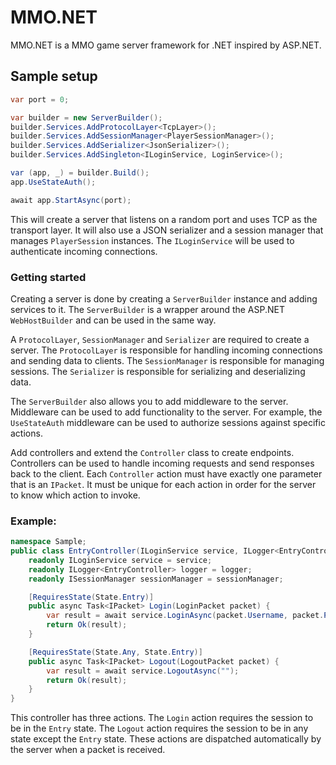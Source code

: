 # MMO.NET

MMO.NET is a MMO game server framework for .NET inspired by ASP.NET.

## Sample setup

```csharp
var port = 0;

var builder = new ServerBuilder();
builder.Services.AddProtocolLayer<TcpLayer>();
builder.Services.AddSessionManager<PlayerSessionManager>();
builder.Services.AddSerializer<JsonSerializer>();
builder.Services.AddSingleton<ILoginService, LoginService>();

var (app, _) = builder.Build();
app.UseStateAuth();

await app.StartAsync(port);
```

This will create a server that listens on a random port and uses TCP as the transport layer. It will also use a JSON serializer and a session manager that manages `PlayerSession` instances. The `ILoginService` will be used to authenticate incoming connections.

### Getting started

Creating a server is done by creating a `ServerBuilder` instance and adding services to it. The `ServerBuilder` is a wrapper around the ASP.NET `WebHostBuilder` and can be used in the same way.

A `ProtocolLayer`, `SessionManager` and `Serializer` are required to create a server. The `ProtocolLayer` is responsible for handling incoming connections and sending data to clients. The `SessionManager` is responsible for managing sessions. The `Serializer` is responsible for serializing and deserializing data.

The `ServerBuilder` also allows you to add middleware to the server. Middleware can be used to add functionality to the server. For example, the `UseStateAuth` middleware can be used to authorize sessions against specific actions.

Add controllers and extend the `Controller` class to create endpoints. Controllers can be used to handle incoming requests and send responses back to the client. Each `Controller` action must have exactly one parameter that is an `IPacket`. It must be unique for each action in order for the server to know which action to invoke.

### Example:

```csharp
namespace Sample; 
public class EntryController(ILoginService service, ILogger<EntryController> logger, ISessionManager sessionManager) : Controller {
    readonly ILoginService service = service;
    readonly ILogger<EntryController> logger = logger;
    readonly ISessionManager sessionManager = sessionManager;

    [RequiresState(State.Entry)]
    public async Task<IPacket> Login(LoginPacket packet) {
        var result = await service.LoginAsync(packet.Username, packet.Password);
        return Ok(result);
    }

    [RequiresState(State.Any, State.Entry)]
    public async Task<IPacket> Logout(LogoutPacket packet) {
        var result = await service.LogoutAsync("");
        return Ok(result);
    }
}
```

This controller has three actions. The `Login` action requires the session to be in the `Entry` state. The `Logout` action requires the session to be in any state except the `Entry` state. These actions are dispatched automatically by the server when a packet is received.